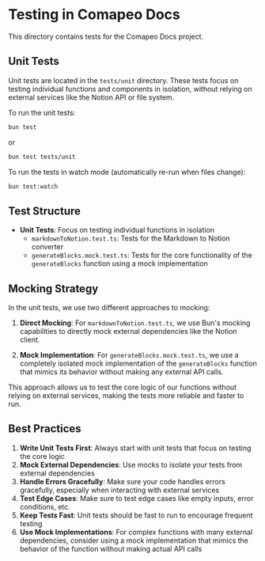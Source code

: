 # Testing in Comapeo Docs

This directory contains tests for the Comapeo Docs project.

## Unit Tests

Unit tests are located in the `tests/unit` directory. These tests focus on testing individual functions and components in isolation, without relying on external services like the Notion API or file system.

To run the unit tests:

```bash
bun test
```

or

```bash
bun test tests/unit
```

To run the tests in watch mode (automatically re-run when files change):

```bash
bun test:watch
```

## Test Structure

- **Unit Tests**: Focus on testing individual functions in isolation
  - `markdownToNotion.test.ts`: Tests for the Markdown to Notion converter
  - `generateBlocks.mock.test.ts`: Tests for the core functionality of the `generateBlocks` function using a mock implementation

## Mocking Strategy

In the unit tests, we use two different approaches to mocking:

1. **Direct Mocking**: For `markdownToNotion.test.ts`, we use Bun's mocking capabilities to directly mock external dependencies like the Notion client.

2. **Mock Implementation**: For `generateBlocks.mock.test.ts`, we use a completely isolated mock implementation of the `generateBlocks` function that mimics its behavior without making any external API calls.

This approach allows us to test the core logic of our functions without relying on external services, making the tests more reliable and faster to run.

## Best Practices

1. **Write Unit Tests First**: Always start with unit tests that focus on testing the core logic
2. **Mock External Dependencies**: Use mocks to isolate your tests from external dependencies
3. **Handle Errors Gracefully**: Make sure your code handles errors gracefully, especially when interacting with external services
4. **Test Edge Cases**: Make sure to test edge cases like empty inputs, error conditions, etc.
5. **Keep Tests Fast**: Unit tests should be fast to run to encourage frequent testing
6. **Use Mock Implementations**: For complex functions with many external dependencies, consider using a mock implementation that mimics the behavior of the function without making actual API calls
